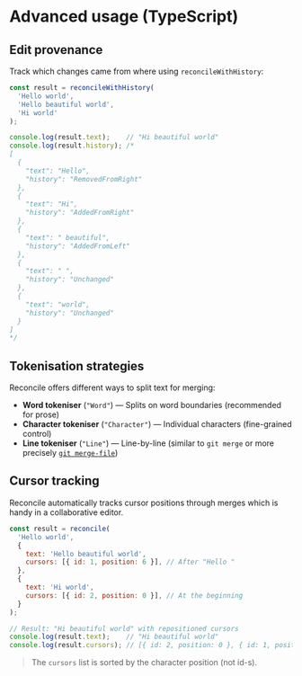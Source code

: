# Advanced usage (TypeScript)

## Edit provenance

Track which changes came from where using `reconcileWithHistory`:

```javascript
const result = reconcileWithHistory(
  'Hello world',
  'Hello beautiful world',
  'Hi world'
);

console.log(result.text);    // "Hi beautiful world"
console.log(result.history); /*
[
  {
    "text": "Hello",
    "history": "RemovedFromRight"
  },
  {
    "text": "Hi",
    "history": "AddedFromRight"
  },
  {
    "text": " beautiful",
    "history": "AddedFromLeft"
  },
  {
    "text": " ",
    "history": "Unchanged"
  },
  {
    "text": "world",
    "history": "Unchanged"
  }
]
*/
```

## Tokenisation strategies

Reconcile offers different ways to split text for merging:

- **Word tokeniser** (`"Word"`) — Splits on word boundaries (recommended for prose)
- **Character tokeniser** (`"Character"`) — Individual characters (fine-grained control)
- **Line tokeniser** (`"Line"`) — Line-by-line (similar to `git merge` or more precisely [`git merge-file`](https://git-scm.com/docs/git-merge-file))

## Cursor tracking

Reconcile automatically tracks cursor positions through merges which is handy in a collaborative editor.

```javascript
const result = reconcile(
  'Hello world',
  {
    text: 'Hello beautiful world',
    cursors: [{ id: 1, position: 6 }], // After "Hello "
  },
  {
    text: 'Hi world',
    cursors: [{ id: 2, position: 0 }], // At the beginning
  }
);

// Result: "Hi beautiful world" with repositioned cursors
console.log(result.text);    // "Hi beautiful world"
console.log(result.cursors); // [{ id: 2, position: 0 }, { id: 1, position: 3 }]
```
> The `cursors` list is sorted by the character position (not id-s).
